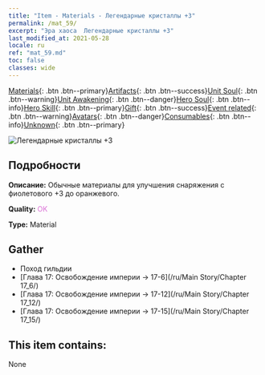 ```yaml
---
title: "Item - Materials - Легендарные кристаллы +3"
permalink: /mat_59/
excerpt: "Эра хаоса  Легендарные кристаллы +3"
last_modified_at: 2021-05-28
locale: ru
ref: "mat_59.md"
toc: false
classes: wide
---
```

 [Materials](/ItemsRU/){: .btn .btn--primary}[Artifacts](/ItemsRU/Artifacts/){: .btn .btn--success}[Unit Soul](/ItemsRU/UnitSoul/){: .btn .btn--warning}[Unit Awakening](/ItemsRU/UnitAwakening/){: .btn .btn--danger}[Hero Soul](/ItemsRU/HeroSoul/){: .btn .btn--info}[Hero Skill](/ItemsRU/HeroSkill/){: .btn .btn--primary}[Gift](/ItemsRU/Gift/){: .btn .btn--success}[Event related](/ItemsRU/Events/){: .btn .btn--warning}[Avatars](/ItemsRU/Avatars/){: .btn .btn--danger}[Consumables](/ItemsRU/Consumables/){: .btn .btn--info}[Unknown](/ItemsRU/Unknown/){: .btn .btn--primary}

 ![Легендарные кристаллы +3](/images/t/i_cailiao_shuijing2.png)

## Подробности
 **Описание:** Обычные материалы для улучшения снаряжения c фиолетового +3 до оранжевого.

 **Quality:** <span style="color: #DA70D6">OK</span>

 **Type:** Material

## Gather

*    Поход гильдии 
*    [Глава 17: Освобождение империи -> 17-6](/ru/Main Story/Chapter 17_6/) 
*    [Глава 17: Освобождение империи -> 17-12](/ru/Main Story/Chapter 17_12/) 
*    [Глава 17: Освобождение империи -> 17-15](/ru/Main Story/Chapter 17_15/) 

## This item contains:

  None

